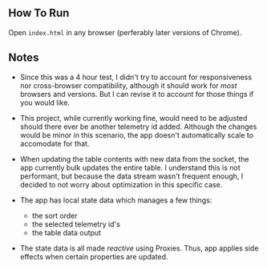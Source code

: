 ## How To Run
Open `index.html` in any browser (perferably later versions of Chrome).

## Notes
- Since this was a 4 hour test, I didn't try to account for responsiveness nor cross-browser compatibility, although it should work for *most* browsers and versions. But I can revise it to account for those things if you would like.

- This project, while currently working fine, would need to be adjusted should there ever be another telemetry id added. Although the changes would be minor in this scenario, the app doesn't automatically scale to accomodate for that.

- When updating the table contents with new data from the socket, the app currently bulk updates the entire table. I understand this is not performant, but because the data stream wasn't frequent enough, I decided to not worry about optimization in this specific case.

- The app has local state data which manages a few things: 
  - the sort order
  - the selected telemetry id's
  - the table data output

- The state data is all made *reactive* using Proxies. Thus, app applies side effects when certain properties are updated.


